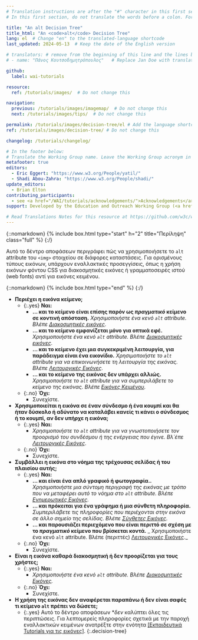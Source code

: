 ```yaml
---
# Translation instructions are after the "#" character in this first section. They are comments that do not show up in the web page. You do not need to translate the instructions after "#".
# In this first section, do not translate the words before a colon. For example, do not translate "title:". Do translate the text after "title:".

title: "An alt Decision Tree"
title_html: "An <code>alt</code> Decision Tree"
lang: el  # Change "en" to the translated-language shortcode
last_updated: 2024-05-13  # Keep the date of the English version

# translators: # remove from the beginning of this line and the lines below: "# " (the hash sign and the space)
# - name: "Πάνος Κουτσοδημητρόπουλος"   # Replace Jan Doe with translator name

github:
  label: wai-tutorials

resource:
  ref: /tutorials/images/  # Do not change this

navigation:
  previous: /tutorials/images/imagemap/  # Do not change this
  next: /tutorials/images/tips/  # Do not change this

permalink: /tutorials/images/decision-tree/el # Add the language shortcode to the end, with no slash at end, for example: /link/to/page/fr
ref: /tutorials/images/decision-tree/ # Do not change this

changelog: /tutorials/changelog/

# In the footer below:
# Translate the Working Group name. Leave the Working Group acronym in English.
metafooter: true
editors:
  - Eric Eggert: "https://www.w3.org/People/yatil/"
  - Shadi Abou-Zahra: "https://www.w3.org/People/shadi/"
update_editors:
  - Brian Elton
contributing_participants:
  - see <a href="/WAI/tutorials/acknowledgements/">Acknowledgements</a>
support: Developed by the Education and Outreach Working Group (<a href="https://www.w3.org/groups/wg/eowg">EOWG</a>). Developed with support from the <a href="https://www.w3.org/WAI/ACT/">WAI-ACT project</a>, co-funded by the <strong>European Commission <abbr title="Information Society Technologies">IST</abbr> Programme</strong>.

# Read Translations Notes for this resource at https://github.com/w3c/wai-tutorials#readme
---
```


{::nomarkdown}
{% include box.html type="start" h="2" title="Περίληψη" class="full" %}
{:/}

Αυτό το δέντρο αποφάσεων περιγράφει πώς να χρησιμοποιήσετε το `alt` attribute του `<img>` στοιχείου σε διάφορες καταστάσεις. Για ορισμένους τύπους εικόνων, υπάρχουν εναλλακτικές προσεγγίσεις, όπως η χρήση εικόνων φόντου CSS για διακοσμητικές εικόνες ή γραμματοσειρές ιστού (web fonts) αντί για εικόνες κειμένου.

{::nomarkdown}
{% include box.html type="end" %}
{:/}

- **Περιέχει η εικόνα κείμενο;**
  - {:.yes} **Ναι:**
    -   **… και το κείμενο είναι επίσης παρόν ως *πραγματικό* κείμενο σε κοντινή απόσταση.**
      _Χρησιμοποιήστε ένα κενό `alt` attribute. Βλέπε [Διακοσμητικές εικόνες](/tutorials/images/decorative/)._
    -   **… και το κείμενο εμφανίζεται μόνο για οπτικά εφέ.**
      _Χρησιμοποιήστε ένα κενό `alt` attribute. Βλέπε [Διακοσμητικές εικόνες](/tutorials/images/decorative/)._
    -   **… και το κείμενο έχει μια συγκεκριμένη λειτουργία, για παράδειγμα είναι ένα εικονίδιο.**
      _Χρησιμοποιήστε το `alt` attribute για να επικοινωνήσετε τη λειτουργία της εικόνας. Βλέπε [Λειτουργικές Eικόνες](/tutorials/images/functional/)._
    -   **… και το κείμενο της εικόνας δεν υπάρχει αλλιώς.** _Χρησιμοποιήστε το `alt` attribute για να συμπεριλάβετε το κείμενο της εικόνας. Βλέπε [Εικόνες Kειμένου](/tutorials/images/textual/#styled-text-decorative-effect)._
  - {:.no} **Όχι:**
    - Συνεχίστε.
- **Χρησιμοποιείται η εικόνα σε έναν σύνδεσμο ή ένα κουμπί και θα ήταν δύσκολο ή αδύνατο να καταλάβει κανείς τι κάνει ο σύνδεσμος ή το κουμπί, αν δεν υπήρχε η εικόνα;**
  - {:.yes} **Ναι:**
    - _Χρησιμοποιήστε το `alt` attribute για να γνωστοποιήσετε τον προορισμό του συνδέσμου ή της ενέργειας που έγινε. Βλ΄έπε [Λειτουργικές Εικόνες](/tutorials/images/functional/)._
  - {:.no} **Όχι:**
    - Συνεχίστε.
- **Συμβάλλει η εικόνα στο νόημα της τρέχουσας σελίδας ή του πλαισίου αυτής;**
  - {:.yes} **Ναι:**
    - **… και είναι ένα απλό γραφικό ή φωτογραφία..**
      _Χρησιμοποιήστε μια σύντομη περιγραφή της εικόνας με τρόπο που να μεταφέρει αυτό το νόημα στο `alt` attribute. Βλέπε [Ενημερωτικές Εικόνες](/tutorials/images/informative/)._
    - **… και πρόκειται για ένα γράφημα ή μια σύνθετη πληροφορία.** 
      _Συμπεριλάβετε τις πληροφορίες που περιέχονται στην εικόνα σε άλλο σημείο της σελίδας. Βλέπε [Σύνθετες Εικόνες](/tutorials/images/complex/)._
    - **… και παρουσιάζει περιεχόμενο που είναι περιττό σε σχέση με το *πραγματικό* κείμενο που βρίσκεται κοντά.**
      _ Χρησιμοποιήστε ένα κενό `alt` attribute. Βλέπε (περιττές) [Λειτουργικές Εικόνες](/tutorials/images/functional/#logo-image-within-link-text)._
  - {:.no} **Όχι:**
    - Συνεχίστε.
- **Είναι η εικόνα καθαρά διακοσμητική ή δεν προορίζεται για τους χρήστες;**  
  - {:.yes} **Ναι:**
    - _Χρησιμοποιήστε ένα κενό `alt` attribute. Βλέπε [Διακοσμητικές Εικόνες](/tutorials/images/decorative/)._
  - {:.no} **Όχι:**
    - Συνεχίστε.
- **Η χρήση της εικόνας δεν αναφέρεται παραπάνω ή δεν είναι σαφές τι κείμενο `alt` πρέπει να δώσετε;**
  - {:.yes} Αυτό το δέντρο αποφάσεων **δεν* καλύπτει όλες τις περιπτώσεις. Για λεπτομερείς πληροφορίες σχετικά με την παροχή εναλλακτικών κειμένων ανατρέξτε στην ενότητα [[Εκπαιδευτικά Tutorials για τις εικόνες]](/tutorials/images/).
{:.decision-tree}
